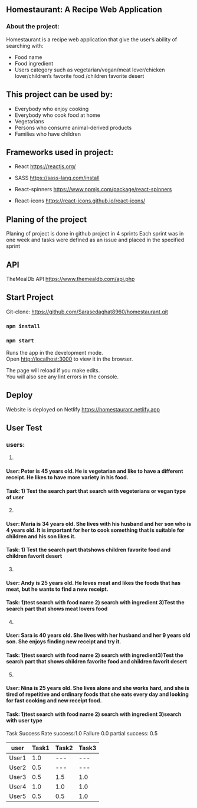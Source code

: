 ## Homestaurant: A Recipe Web Application

### About the project:

Homestaurant is a recipe web application that give the user’s ability of searching with:

-   Food name
-   Food ingredient
-   Users category such as vegetarian/vegan/meat lover/chicken lover/children’s favorite food /children favorite desert

## This project can be used by:

-   Everybody who enjoy cooking
-   Everybody who cook food at home
-   Vegetarians
-   Persons who consume animal-derived products
-   Families who have children

## Frameworks used in project:

-   React https://reactjs.org/

-   SASS https://sass-lang.com/install

-   React-spinners https://www.npmjs.com/package/react-spinners
-   React-icons https://react-icons.github.io/react-icons/

## Planing of the project

Planing of project is done in github project in 4 sprints
Each sprint was in one week and tasks were defined as an issue and placed in the specified sprint

## API

TheMealDb API https://www.themealdb.com/api.php

## Start Project

Git-clone: https://github.com/Sarasedaghat8960/homestaurant.git

### `npm install`

### `npm start`

Runs the app in the development mode.\
Open [http://localhost:3000](http://localhost:3000) to view it in the browser.

The page will reload if you make edits.\
You will also see any lint errors in the console.

## Deploy

Website is deployed on Netlify
https://homestaurant.netlify.app

## User Test

### users:

1.

#### User: Peter is 45 years old. He is vegetarian and like to have a different receipt. He likes to have more variety in his food.

#### Task: 1) Test the search part that search with vegeterians or vegan type of user

2.

#### User: Maria is 34 years old. She lives with his husband and her son who is 4 years old. It is important for her to cook something that is suitable for children and his son likes it.

#### Task: 1) Test the search part thatshows children favorite food and children favorit desert

3.

#### User: Andy is 25 years old. He loves meat and likes the foods that has meat, but he wants to find a new receipt.

#### Task: 1)test search with food name 2) search with ingredient 3)Test the search part that shows meat lovers food

4.

#### User: Sara is 40 years old. She lives with her husband and her 9 years old son. She enjoys finding new receipt and try it.

#### Task: 1)test search with food name 2) search with ingredient3)Test the search part that shows children favorite food and children favorit desert

5.

#### User: Nina is 25 years old. She lives alone and she works hard, and she is tired of repetitive and ordinary foods that she eats every day and looking for fast cooking and new receipt food.

#### Task: 1)test search with food name 2) search with ingredient 3)search with user type

Task Success Rate
success:1.0
Failure 0.0
partial success: 0.5

| user  | Task1 | Task2 | Task3 |
| ----- | ----- | ----- | ----- |
| User1 | 1.0   | ---   | ---   |
| User2 | 0.5   | ---   | ---   |
| User3 | 0.5   | 1.5   | 1.0   |
| User4 | 1.0   | 1.0   | 1.0   |
| User5 | 0.5   | 0.5   | 1.0   |
